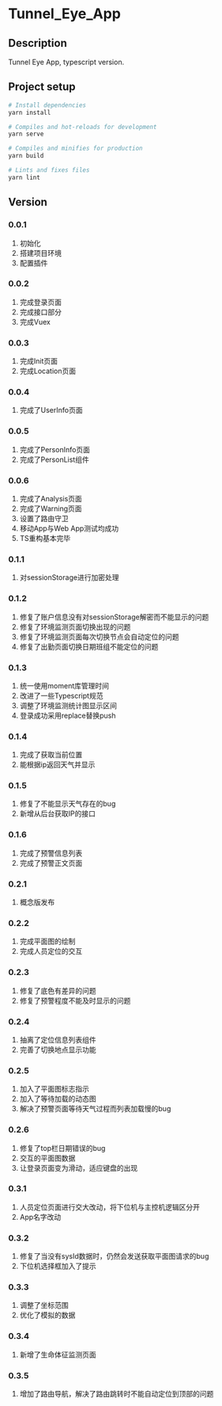 # Tunnel_Eye_App

## Description

Tunnel Eye App, typescript version.

## Project setup

``` bash
# Install dependencies
yarn install
```

``` bash
# Compiles and hot-reloads for development
yarn serve
```

``` bash
# Compiles and minifies for production
yarn build
```

``` bash
# Lints and fixes files
yarn lint
```

## Version

### 0.0.1

1. 初始化
2. 搭建项目环境
3. 配置插件

### 0.0.2

1. 完成登录页面
2. 完成接口部分
3. 完成Vuex

### 0.0.3

1. 完成Init页面
2. 完成Location页面

### 0.0.4

1. 完成了UserInfo页面

### 0.0.5

1. 完成了PersonInfo页面
2. 完成了PersonList组件

### 0.0.6

1. 完成了Analysis页面
2. 完成了Warning页面
3. 设置了路由守卫
4. 移动App与Web App测试均成功
5. TS重构基本完毕

### 0.1.1

1. 对sessionStorage进行加密处理

### 0.1.2

1. 修复了账户信息没有对sessionStorage解密而不能显示的问题
2. 修复了环境监测页面切换出现的问题
3. 修复了环境监测页面每次切换节点会自动定位的问题
4. 修复了出勤页面切换日期班组不能定位的问题

### 0.1.3

1. 统一使用moment库管理时间
2. 改进了一些Typescript规范
3. 调整了环境监测统计图显示区间
4. 登录成功采用replace替换push

### 0.1.4

1. 完成了获取当前位置
2. 能根据ip返回天气并显示

### 0.1.5

1. 修复了不能显示天气存在的bug
2. 新增从后台获取IP的接口

### 0.1.6

1. 完成了预警信息列表
2. 完成了预警正文页面

### 0.2.1

1. 概念版发布

### 0.2.2

1. 完成平面图的绘制
2. 完成人员定位的交互

### 0.2.3

1. 修复了底色有差异的问题
2. 修复了预警程度不能及时显示的问题

### 0.2.4

1. 抽离了定位信息列表组件
2. 完善了切换地点显示功能

### 0.2.5

1. 加入了平面图标志指示
2. 加入了等待加载的动态图
3. 解决了预警页面等待天气过程而列表加载慢的bug

### 0.2.6

1. 修复了top栏日期错误的bug
2. 交互的平面图数据
3. 让登录页面变为滑动，适应键盘的出现

### 0.3.1

1. 人员定位页面进行交大改动，将下位机与主控机逻辑区分开
2. App名字改动

### 0.3.2

1. 修复了当没有sysId数据时，仍然会发送获取平面图请求的bug
2. 下位机选择框加入了提示

### 0.3.3

1. 调整了坐标范围
2. 优化了模拟的数据

### 0.3.4

1. 新增了生命体征监测页面

### 0.3.5

1. 增加了路由导航，解决了路由跳转时不能自动定位到顶部的问题
